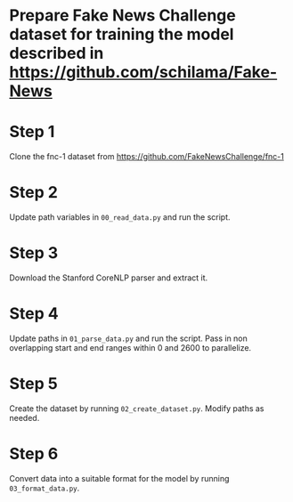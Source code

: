 # Prepare Fake News Challenge dataset for training the model described in https://github.com/schilama/Fake-News

# Step 1  
Clone the fnc-1 dataset from https://github.com/FakeNewsChallenge/fnc-1

# Step 2  
Update path variables in `00_read_data.py` and run the script.

# Step 3
Download the Stanford CoreNLP parser and extract it. 

# Step 4
Update paths in `01_parse_data.py` and run the script. Pass in non overlapping start and end ranges within 0 and 2600 to parallelize.

# Step 5
Create the dataset by running `02_create_dataset.py`. Modify paths as needed.

# Step 6
Convert data into a suitable format for the model by running `03_format_data.py`.

